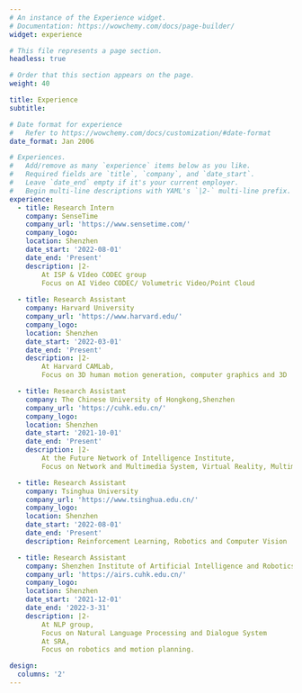 ```yaml
---
# An instance of the Experience widget.
# Documentation: https://wowchemy.com/docs/page-builder/
widget: experience

# This file represents a page section.
headless: true

# Order that this section appears on the page.
weight: 40

title: Experience
subtitle:

# Date format for experience
#   Refer to https://wowchemy.com/docs/customization/#date-format
date_format: Jan 2006

# Experiences.
#   Add/remove as many `experience` items below as you like.
#   Required fields are `title`, `company`, and `date_start`.
#   Leave `date_end` empty if it's your current employer.
#   Begin multi-line descriptions with YAML's `|2-` multi-line prefix.
experience:
  - title: Research Intern
    company: SenseTime
    company_url: 'https://www.sensetime.com/'
    company_logo: 
    location: Shenzhen
    date_start: '2022-08-01'
    date_end: 'Present'
    description: |2-
        At ISP & VIdeo CODEC group
        Focus on AI Video CODEC/ Volumetric Video/Point Cloud
        
  - title: Research Assistant
    company: Harvard University
    company_url: 'https://www.harvard.edu/'
    company_logo: 
    location: Shenzhen
    date_start: '2022-03-01'
    date_end: 'Present'
    description: |2- 
        At Harvard CAMLab,
        Focus on 3D human motion generation, computer graphics and 3D 				reconstruction

  - title: Research Assistant
    company: The Chinese University of Hongkong,Shenzhen
    company_url: 'https://cuhk.edu.cn/'
    company_logo: 
    location: Shenzhen
    date_start: '2021-10-01'
    date_end: 'Present'
    description: |2-
        At the Future Network of Intelligence Institute,
        Focus on Network and Multimedia System, Virtual Reality, Multimodal

  - title: Research Assistant
    company: Tsinghua University
    company_url: 'https://www.tsinghua.edu.cn/'
    company_logo: 
    location: Shenzhen
    date_start: '2022-08-01'
    date_end: 'Present'
    description: Reinforcement Learning, Robotics and Computer Vision

  - title: Research Assistant
    company: Shenzhen Institute of Artificial Intelligence and Robotics for Society
    company_url: 'https://airs.cuhk.edu.cn/'
    company_logo: 
    location: Shenzhen
    date_start: '2021-12-01'
    date_end: '2022-3-31'
    description: |2-
        At NLP group,
        Focus on Natural Language Processing and Dialogue System
        At SRA,
        Focus on robotics and motion planning. 

design:
  columns: '2'
---
```

